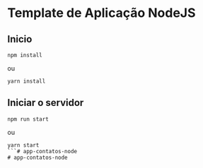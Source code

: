# Template de Aplicação NodeJS

## Inicio

```
npm install
```
ou
```
yarn install
```


## Iniciar o servidor

```
npm run start
```
ou
```
yarn start
```# app-contatos-node
# app-contatos-node
